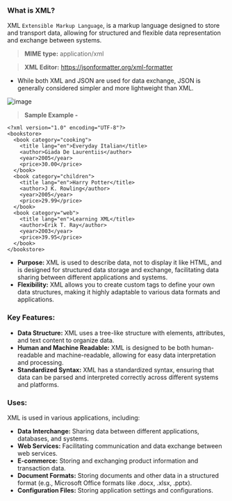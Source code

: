 ### What is XML?

 XML `Extensible Markup Language`, is a markup language designed to store and transport data, allowing for structured and flexible data representation and exchange between systems. 

> **MIME type:** application/xml

> **XML Editor:** https://jsonformatter.org/xml-formatter

- While both XML and JSON are used for data exchange, JSON is generally considered simpler and more lightweight than XML.

![image](https://github.com/user-attachments/assets/5f27a34a-5990-48d7-9942-462be0a63ad4)

> **Sample Example -**

```
<?xml version="1.0" encoding="UTF-8"?>
<bookstore>
  <book category="cooking">
    <title lang="en">Everyday Italian</title>
    <author>Giada De Laurentiis</author>
    <year>2005</year>
    <price>30.00</price>
  </book>
  <book category="children">
    <title lang="en">Harry Potter</title>
    <author>J K. Rowling</author>
    <year>2005</year>
    <price>29.99</price>
  </book>
  <book category="web">
    <title lang="en">Learning XML</title>
    <author>Erik T. Ray</author>
    <year>2003</year>
    <price>39.95</price>
  </book>
</bookstore>
```

- **Purpose:** XML is used to describe data, not to display it like HTML, and is designed for structured data storage and exchange, facilitating data sharing between different applications and systems.
- **Flexibility:** XML allows you to create custom tags to define your own data structures, making it highly adaptable to various data formats and applications. 

### Key Features:

- **Data Structure:** XML uses a tree-like structure with elements, attributes, and text content to organize data.
- **Human and Machine Readable:** XML is designed to be both human-readable and machine-readable, allowing for easy data interpretation and processing.
- **Standardized Syntax:** XML has a standardized syntax, ensuring that data can be parsed and interpreted correctly across different systems and platforms.
   
### Uses:

XML is used in various applications, including:

- **Data Interchange:** Sharing data between different applications, databases, and systems.
- **Web Services:** Facilitating communication and data exchange between web services.
- **E-commerce:** Storing and exchanging product information and transaction data.
- **Document Formats:** Storing documents and other data in a structured format (e.g., Microsoft Office formats like .docx, .xlsx, .pptx).
- **Configuration Files:** Storing application settings and configurations. 
